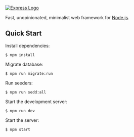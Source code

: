 [![Express Logo](https://i.cloudup.com/zfY6lL7eFa-3000x3000.png)](http://expressjs.com/)

Fast, unopinionated, minimalist web framework for [Node.js](http://nodejs.org).

## Quick Start

Install dependencies:

```console
$ npm install
```

Migrate database:

```console
$ npm run migrate:run
```

Run seeders:

```console
$ npm run sedd:all
```

Start the development server:

```console
$ npm run dev
```

Start the server:

```console
$ npm start
```
